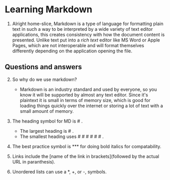 # Learning Markdown

 1. Alright home-slice, Markdown is a type of language for formatting plain text in such a way to be interpreted by a wide variety of text editor applications, this creates consistency with how the document content is presented. Unlike text put into a *rich text* editor like MS Word or Apple Pages, which are not interoperable and will format themselves differently depending on the application opening the file.
 
 ## Questions and answers
 
  2. So why do we use markdown?
     - Markdown is an industry standard and used by everyone, so you know it will be supported by almost any text editor. Since it's plaintext it is small in terms of memory size, which is good for loading things quickly over the internet or storing a lot of text with a small amount of memory.

 3. The heading symbol for MD is # . 
    - The largest heading is # .
    - The smallest heading uses # # # # # # .
 4. The best practice symbol is *** for doing bold italics for compatability.
 5. Links include the [name of the link in brackets](followed by the actual URL in paranthesis).
 6. Unordered lists can use a \*, +, or -, symbols.


